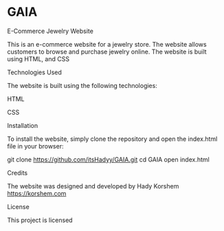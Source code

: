 # GAIA
E-Commerce Jewelry Website

This is an e-commerce website for a jewelry store. The website allows customers to browse and purchase jewelry online. The website is built using HTML, and CSS


Technologies Used

The website is built using the following technologies:


HTML

CSS



Installation

To install the website, simply clone the repository and open the index.html file in your browser:

git clone https://github.com/itsHadyy/GAIA.git
cd GAIA
open index.html

Credits

The website was designed and developed by Hady Korshem https://korshem.com

License

This project is licensed
